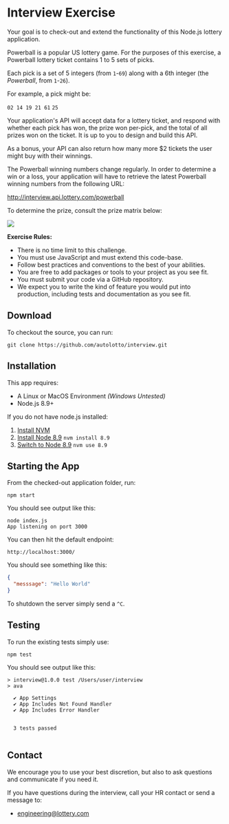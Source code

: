 # Interview Exercise

Your goal is to check-out and extend the functionality of this Node.js lottery application. 

Powerball is a popular US lottery game.  For the purposes of this exercise, a Powerball lottery ticket contains 1 to 5 sets of picks. 

Each pick is a set of 5 integers (from `1`-`69`) along with a 6th integer (the _Powerball_, from `1`-`26`). 

For example, a pick might be: 

`02 14 19 21 61` `25`

Your application's API will accept data for a lottery ticket, and respond with whether each pick has won, the prize won per-pick, and the total of all prizes won on the ticket.  It is up to you to design and build this API. 

As a bonus, your API can also return how many more $2 tickets the user might buy with their winnings. 

The Powerball winning numbers change regularly. In order to determine a win or a loss, your application will have to retrieve the latest Powerball winning numbers from the following URL: 

http://interview.api.lottery.com/powerball

To determine the prize, consult the prize matrix below: 

![](https://github.com/autolotto/interview/powerball_rules.png)


**Exercise Rules:**

- There is no time limit to this challenge. 
- You must use JavaScript and must extend this code-base. 
- Follow best practices and conventions to the best of your abilities.
- You are free to add packages or tools to your project as you see fit.
- You must submit your code via a GitHub repository. 
- We expect you to write the kind of feature you would put into production, including tests and documentation as you see fit.


## Download

To checkout the source, you can run: 

`git clone https://github.com/autolotto/interview.git`

## Installation

This app requires: 

- A Linux or MacOS Environment *(Windows Untested)*
- Node.js 8.9+

If you do not have node.js installed: 

1. [Install NVM](https://github.com/creationix/nvm#installation)
2. [Install Node 8.9](https://github.com/creationix/nvm#usage) `nvm install 8.9`
3. [Switch to Node 8.9](https://github.com/creationix/nvm#usage) `nvm use 8.9`

## Starting the App

From the checked-out application folder, run: 

`npm start`

You should see output like this: 

```
node index.js
App listening on port 3000
```

You can then hit the default endpoint: 

`http://localhost:3000/`

You should see something like this: 

```json
{
  "messsage": "Hello World"
}
```

To shutdown the server simply send a `^C`.

## Testing

To run the existing tests simply use: 

`npm test`

You should see output like this: 

```
> interview@1.0.0 test /Users/user/interview
> ava
 
  ✔ App Settings
  ✔ App Includes Not Found Handler
  ✔ App Includes Error Handler
 

  3 tests passed
 
```

## Contact

We encourage you to use your best discretion, but also to ask questions and communicate if you need it.  

If you have questions during the interview, call your HR contact or send a message to: 

- [engineering@lottery.com](mailto:engineering@lottery.com)



 
